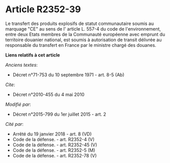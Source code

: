 # Article R2352-39

Le transfert des produits explosifs de statut communautaire soumis au marquage "CE" au sens de l' article L. 557-4 du code de
l'environnement, entre deux Etats membres de la Communauté européenne avec emprunt du territoire douanier national, est
soumis à autorisation de transit délivrée au responsable du transfert en France par le ministre chargé des douanes.

**Liens relatifs à cet article**

_Anciens textes_:

  - Décret n°71-753 du 10 septembre 1971 - art. 8-5 (Ab)

_Cite_:

  - Décret n°2010-455 du 4 mai 2010

_Modifié par_:

  - Décret n°2015-799 du 1er juillet 2015 - art. 2

_Cité par_:

  - Arrêté du 19 janvier 2018 - art. 8 (VD)
  - Code de la défense. - art. R2352-4 (V)
  - Code de la défense. - art. R2352-45 (V)
  - Code de la défense. - art. R2352-5 (M)
  - Code de la défense. - art. R2352-78 (V)
